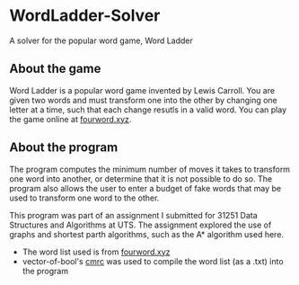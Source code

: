 # WordLadder-Solver
A solver for the popular word game, Word Ladder

## About the game
Word Ladder is a popular word game invented by Lewis Carroll. You are given two words and must transform one into the other by changing one letter at a time, such that each change resutls in a valid word. You can play the game online at [fourword.xyz](https://fourword.xyz).

## About the program
The program computes the minimum number of moves it takes to transform one word into another, or determine that it is not possible to do so. The program also allows the user to enter a budget of fake words that may be used to transform one word to the other.

This program was part of an assignment I submitted for 31251 Data Structures and Algorithms at UTS. The assignment explored the use of graphs and shortest parth algorithms, such as the A* algorithm used here.

- The word list used is from [fourword.xyz](https://fourword.xyz)
- vector-of-bool's [cmrc](https://github.com/vector-of-bool/cmrc) was used to compile the word list (as a .txt) into the program

